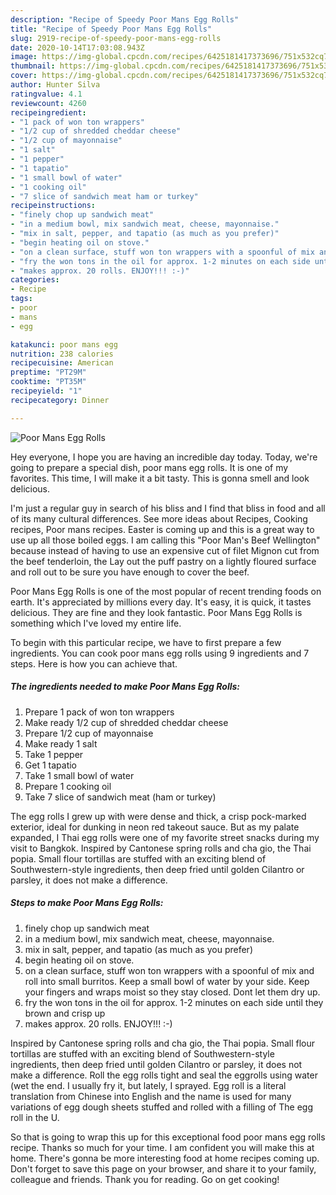 ```yaml
---
description: "Recipe of Speedy Poor Mans Egg Rolls"
title: "Recipe of Speedy Poor Mans Egg Rolls"
slug: 2919-recipe-of-speedy-poor-mans-egg-rolls
date: 2020-10-14T17:03:08.943Z
image: https://img-global.cpcdn.com/recipes/6425181417373696/751x532cq70/poor-mans-egg-rolls-recipe-main-photo.jpg
thumbnail: https://img-global.cpcdn.com/recipes/6425181417373696/751x532cq70/poor-mans-egg-rolls-recipe-main-photo.jpg
cover: https://img-global.cpcdn.com/recipes/6425181417373696/751x532cq70/poor-mans-egg-rolls-recipe-main-photo.jpg
author: Hunter Silva
ratingvalue: 4.1
reviewcount: 4260
recipeingredient:
- "1 pack of won ton wrappers"
- "1/2 cup of shredded cheddar cheese"
- "1/2 cup of mayonnaise"
- "1 salt"
- "1 pepper"
- "1 tapatio"
- "1 small bowl of water"
- "1 cooking oil"
- "7 slice of sandwich meat ham or turkey"
recipeinstructions:
- "finely chop up sandwich meat"
- "in a medium bowl, mix sandwich meat, cheese, mayonnaise."
- "mix in salt, pepper, and tapatio (as much as you prefer)"
- "begin heating oil on stove."
- "on a clean surface, stuff won ton wrappers with a spoonful of mix and roll into small burritos. Keep a small bowl of water by your side. Keep your fingers and wraps moist so they stay closed. Dont let them dry up."
- "fry the won tons in the oil for approx. 1-2 minutes on each side until they brown and crisp up"
- "makes approx. 20 rolls. ENJOY!!! :-)"
categories:
- Recipe
tags:
- poor
- mans
- egg

katakunci: poor mans egg 
nutrition: 238 calories
recipecuisine: American
preptime: "PT29M"
cooktime: "PT35M"
recipeyield: "1"
recipecategory: Dinner

---
```



![Poor Mans Egg Rolls](https://img-global.cpcdn.com/recipes/6425181417373696/751x532cq70/poor-mans-egg-rolls-recipe-main-photo.jpg)

Hey everyone, I hope you are having an incredible day today. Today, we're going to prepare a special dish, poor mans egg rolls. It is one of my favorites. This time, I will make it a bit tasty. This is gonna smell and look delicious.

I&#39;m just a regular guy in search of his bliss and I find that bliss in food and all of its many cultural differences. See more ideas about Recipes, Cooking recipes, Poor mans recipes. Easter is coming up and this is a great way to use up all those boiled eggs. I am calling this &#34;Poor Man&#39;s Beef Wellington&#34; because instead of having to use an expensive cut of filet Mignon cut from the beef tenderloin, the Lay out the puff pastry on a lightly floured surface and roll out to be sure you have enough to cover the beef.

Poor Mans Egg Rolls is one of the most popular of recent trending foods on earth. It's appreciated by millions every day. It's easy, it is quick, it tastes delicious. They are fine and they look fantastic. Poor Mans Egg Rolls is something which I've loved my entire life.


To begin with this particular recipe, we have to first prepare a few ingredients. You can cook poor mans egg rolls using 9 ingredients and 7 steps. Here is how you can achieve that.

<!--inarticleads1-->

##### The ingredients needed to make Poor Mans Egg Rolls:

1. Prepare 1 pack of won ton wrappers
1. Make ready 1/2 cup of shredded cheddar cheese
1. Prepare 1/2 cup of mayonnaise
1. Make ready 1 salt
1. Take 1 pepper
1. Get 1 tapatio
1. Take 1 small bowl of water
1. Prepare 1 cooking oil
1. Take 7 slice of sandwich meat (ham or turkey)


The egg rolls I grew up with were dense and thick, a crisp pock-marked exterior, ideal for dunking in neon red takeout sauce. But as my palate expanded, I Thai egg rolls were one of my favorite street snacks during my visit to Bangkok. Inspired by Cantonese spring rolls and cha gio, the Thai popia. Small flour tortillas are stuffed with an exciting blend of Southwestern-style ingredients, then deep fried until golden Cilantro or parsley, it does not make a difference. 

<!--inarticleads2-->

##### Steps to make Poor Mans Egg Rolls:

1. finely chop up sandwich meat
1. in a medium bowl, mix sandwich meat, cheese, mayonnaise.
1. mix in salt, pepper, and tapatio (as much as you prefer)
1. begin heating oil on stove.
1. on a clean surface, stuff won ton wrappers with a spoonful of mix and roll into small burritos. Keep a small bowl of water by your side. Keep your fingers and wraps moist so they stay closed. Dont let them dry up.
1. fry the won tons in the oil for approx. 1-2 minutes on each side until they brown and crisp up
1. makes approx. 20 rolls. ENJOY!!! :-)


Inspired by Cantonese spring rolls and cha gio, the Thai popia. Small flour tortillas are stuffed with an exciting blend of Southwestern-style ingredients, then deep fried until golden Cilantro or parsley, it does not make a difference. Roll the egg rolls tight and seal the eggrolls using water (wet the end. I usually fry it, but lately, I sprayed. Egg roll is a literal translation from Chinese into English and the name is used for many variations of egg dough sheets stuffed and rolled with a filling of The egg roll in the U. 

So that is going to wrap this up for this exceptional food poor mans egg rolls recipe. Thanks so much for your time. I am confident you will make this at home. There's gonna be more interesting food at home recipes coming up. Don't forget to save this page on your browser, and share it to your family, colleague and friends. Thank you for reading. Go on get cooking!
